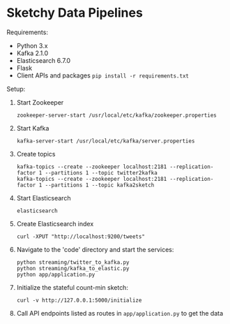 # Sketchy Data Pipelines

Requirements:

 - Python 3.x
 - Kafka 2.1.0
 - Elasticsearch 6.7.0
 - Flask
 - Client APIs and packages `pip install -r requirements.txt`

Setup:

 1. Start Zookeeper
 
        zookeeper-server-start /usr/local/etc/kafka/zookeeper.properties

 2. Start Kafka
 
        kafka-server-start /usr/local/etc/kafka/server.properties

 3. Create topics
 
        kafka-topics --create --zookeeper localhost:2181 --replication-factor 1 --partitions 1 --topic twitter2kafka
        kafka-topics --create --zookeeper localhost:2181 --replication-factor 1 --partitions 1 --topic kafka2sketch

 4. Start Elasticsearch
        
        elasticsearch

 5. Create Elasticsearch index
        
        curl -XPUT "http://localhost:9200/tweets"

 6. Navigate to the 'code' directory and start the services:
        
        python streaming/twitter_to_kafka.py
        python streaming/kafka_to_elastic.py
        python app/application.py

 7. Initialize the stateful count-min sketch:
        
        curl -v http://127.0.0.1:5000/initialize

 8. Call API endpoints listed as routes in `app/application.py` to get the data
 
